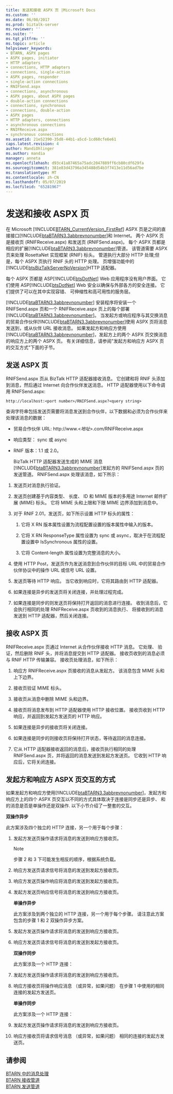 ```yaml
---
title: 发送和接收 ASPX 页 |Microsoft Docs
ms.custom: ''
ms.date: 06/08/2017
ms.prod: biztalk-server
ms.reviewer: ''
ms.suite: ''
ms.tgt_pltfrm: ''
ms.topic: article
helpviewer_keywords:
- BTARN, ASPX pages
- ASPX pages, initiator
- HTTP adapters
- connections, HTTP adapters
- connections, single-action
- ASPX pages, responder
- single-action connections
- RNIFSend.aspx
- connections, asynchronous
- ASPX pages, about ASPX pages
- double-action connections
- connections, synchronous
- connections, double-action
- ASPX pages
- HTTP adapters, connections
- asynchronous connections
- RNIFReceive.aspx
- synchronous connections
ms.assetid: 21e52390-35d8-44b1-a5cd-1cd60cfe6e61
caps.latest.revision: 4
author: MandiOhlinger
ms.author: mandia
manager: anneta
ms.openlocfilehash: d93c41a87465a75adc2047889ff6cb80cdf629fa
ms.sourcegitcommit: 381e83d43796a345488d54b3f7413e11d56ad7be
ms.translationtype: MT
ms.contentlocale: zh-CN
ms.lasthandoff: 05/07/2019
ms.locfileid: "65281967"
---
```

# <a name="send-and-receive-aspx-pages"></a>发送和接收 ASPX 页
在 Microsoft [!INCLUDE[BTARN_CurrentVersion_FirstRef](../../includes/btarn-currentversion-firstref-md.md)] ASPX 页是之间的直接接口[!INCLUDE[btaBTARN3.3abbrevnonumber](../../includes/btabtarn3-3abbrevnonumber-md.md)]和 Internet。 两个 ASPX 页是接收页 (RNIFReceive.aspx) 和发送页 (RNIFSend.aspx)。 每个 ASPX 页都是相应的扩展[!INCLUDE[btaBTARN3.3abbrevnonumber](../../includes/btabtarn3-3abbrevnonumber-md.md)]管道。 该管道需要 ASPX 页来处理 RosettaNet 实现框架 (RNIF) 标头。 管道执行大部分 HTTP 处理;但是，每个 ASPX 页执行 RNIF 头的 HTTP 处理。 页增强功能中的[!INCLUDE[btsBizTalkServerNoVersion](../../includes/btsbiztalkservernoversion-md.md)]HTTP 适配器。  
  
 每个 ASPX 页都是 ASP[!INCLUDE[btsDotNet](../../includes/btsdotnet-md.md)] Web 应用程序没有用户界面。 它们使用 ASP[!INCLUDE[btsDotNet](../../includes/btsdotnet-md.md)] Web 安全以确保与外部各方的安全连接。 它们提供了可以在其中实现容错、 可伸缩性和高可用性的服务层。  
  
 [!INCLUDE[btaBTARN3.3abbrevnonumber](../../includes/btabtarn3-3abbrevnonumber-md.md)] 安装程序将安装一个 RNIFSend.aspx 页和一个 RNIFReceive.aspx 页上的每个部署[!INCLUDE[btaBTARN3.3abbrevnonumber](../../includes/btabtarn3-3abbrevnonumber-md.md)]。 当发起方或响应程序与其交换消息的贸易合作伙伴[!INCLUDE[btaBTARN3.3abbrevnonumber](../../includes/btabtarn3-3abbrevnonumber-md.md)]使用 ASPX 页将消息发送到，或从伙伴 URL 接收消息。 如果发起方和响应方使用[!INCLUDE[btaBTARN3.3abbrevnonumber](../../includes/btabtarn3-3abbrevnonumber-md.md)]，发起方上的两个 ASPX 页交换消息的响应方上的两个 ASPX 页。 有关详细信息，请参阅"发起方和响应方 ASPX 页的交互方式"下面的子节。  
  
## <a name="send-aspx-page"></a>发送 ASPX 页  
 RNIFSend.aspx 页从 BizTalk HTTP 适配器接收消息。 它创建和将 RNIF 头添加到消息，然后通过 Internet 向合作伙伴发送消息。 HTTP 适配器使用以下命令调用 RNIFSend.aspx:  
  
```  
http://localhost:<port number>/RNIFSend.aspx?<query string>  
```  
  
 查询字符串包括发送页需要将消息发送到合作伙伴，以下数据和必须为合作伙伴来处理该消息的数据：  
  
- 贸易合作伙伴 URL: http://www.\<*地址*\>.com/RNIFReceive.aspx  
  
- 响应类型： sync 或 async  
  
- RNIF 版本：1.1 或 2.0。  
  
  BizTalk HTTP 适配器发送生成的 MIME 消息[!INCLUDE[btaBTARN3.3abbrevnonumber](../../includes/btabtarn3-3abbrevnonumber-md.md)]发起方的 RNIFSend.aspx 页的发送管道。 RNIFSend.aspx 处理该消息，如下所示：  
  
1.  发送页对消息执行验证。  
  
2.  发送页创建基于内容类型、 长度、 ID 和 MIME 版本的多用途 Internet 邮件扩展 (MIME) 标头。 它将 MIME 头和上限和下限 MIME 边界添加到消息中。  
  
3.  对于 RNIF 2.01，发送页，如下所示设置 HTTP 标头的属性：  
  
    1.  它将 X RN 版本属性设置为流程配置设置的版本属性中输入的版本。  
  
    2.  它将 X RN ResponseType 属性设置为 sync 或 async，取决于在流程配置设置中 IsSynchronous 属性的设置。  
  
    3.  它将 Content-length 属性设置为完整消息的大小。  
  
4.  使用 HTTP Post，发送页作为发送消息到合作伙伴的目标 URL 中的贸易合作伙伴协议中的操作 URL 或信号 URL 设置。  
  
5.  发送页等待 HTTP 响应。 当它收到响应时，它将其路由到 HTTP 适配器。  
  
6.  如果连接是异步的发送页将关闭连接，并处理过程完成。  
  
7.  如果连接是同步的则发送页将保持打开返回的消息进行连接。 收到消息后，它会执行相同的处理 RNIFReceive.aspx 页收到的消息执行、 将接收到的消息发送到 HTTP 适配器，然后关闭连接。  
  
## <a name="receive-aspx-page"></a>接收 ASPX 页  
 RNIFReceive.aspx 页通过 Internet 从合作伙伴接收 HTTP 消息。 它处理、 验证，然后删除 RNIF 头，并将消息提交到 HTTP 适配器。 接收页收到的消息必须与 RNIF HTTP 传输兼容。 接收页处理消息，如下所示：  
  
1.  响应方 RNIFReceive.aspx 页接收的消息从发起方。 该消息包含 MIME 头和上下边界。  
  
2.  接收页验证 MIME 标头。  
  
3.  接收页从消息中删除 MIME 头和边界。  
  
4.  接收页将消息发布到 HTTP 适配器使用 HTTP 接收位置。 接收页收到 HTTP 响应，并返回到发起方发送页的 HTTP 响应。  
  
5.  如果连接是异步的接收页将关闭连接。  
  
6.  如果连接是同步的则接收页将保持打开状态，等待返回的消息连接。  
  
7.  它从 HTTP 适配器接收返回的消息后，接收页执行相同的处理 RNIFSend.aspx 页，并将返回的消息发送到发起方发送页。 它收到 HTTP 响应后，它将关闭连接。  
  
## <a name="how-initiator-and-responder-aspx-pages-interact"></a>发起方和响应方 ASPX 页交互的方式  
 如果发起方和响应方使用[!INCLUDE[btaBTARN3.3abbrevnonumber](../../includes/btabtarn3-3abbrevnonumber-md.md)]，发起方和响应方上的四个 ASPX 页交互以不同的方式具体取决于连接是同步还是异步、 和的消息是否是单操作还是双操作. 以下小节介绍了一整套的交互。  
  
 **双操作异步**  
  
 此方案涉及四个独立的 HTTP 连接，另一个用于每个步骤：  
  
1. 发起方发送页操作请求将消息的发送到响应方接收页。  
  
   > [!NOTE]
   >  步骤 2 和 3 下可能发生相反的顺序，根据系统负载。  
  
2. 响应方发送页请求信号将消息的发送到发起方接收页。  
  
3. 响应方发送页操作响应将消息的发送到发起方接收页。  
  
4. 发起方发送页响应信号将消息的发送到响应方接收页。  
  
   **单操作异步**  
  
   此方案涉及到两个独立的 HTTP 连接，另一个用于每个步骤。 请注意此方案包含的步骤 1 和 2 双操作异步方案。  
  
5. 发起方发送页操作请求将消息的发送到响应方接收页。  
  
6. 响应方发送页请求信号将消息的发送到发起方接收页。  
  
   **双操作同步**  
  
   此方案涉及一个 HTTP 连接：  
  
7. 发起方发送页操作请求将消息的发送到响应方接收页。  
  
8. 响应方接收页将操作响应消息 （或异常，如果问题） 在步骤 1 中使用的相同连接的发起方发送页。  
  
   **单操作同步**  
  
   此方案涉及一个 HTTP 连接：  
  
9. 发起方发送页操作请求将消息的发送到响应方接收页。  
  
10. 响应方接收页将请求信号消息 （或异常，如果问题） 相同的连接的发起方发送页。  
  
## <a name="see-also"></a>请参阅  
 [BTARN 中的消息处理](../../adapters-and-accelerators/accelerator-rosettanet/message-processing-in-btarn.md)   
 [BTARN 接收管道](../../adapters-and-accelerators/accelerator-rosettanet/btarn-receive-pipeline.md)   
 [BTARN 发送管道](../../adapters-and-accelerators/accelerator-rosettanet/btarn-send-pipeline.md)